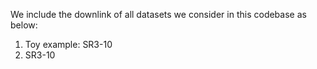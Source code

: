 We include the downlink of all datasets we consider in this codebase as below:

1. Toy example: SR3-10
2. SR3-10